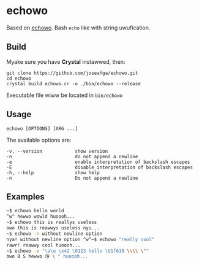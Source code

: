 # echowo
Based on [echowo](https://github.com/kokoscript/echowo).
Bash `echo` like with string uwufication.

## Build
Myake sure you have **Crystal** instawwed, then:

```
git clone https://github.com/joseafga/echowo.git
cd echowo
crystal build echowo.cr -o ./bin/echowo --release
```

Executable file wiww be located in `bin/echowo`

## Usage
```
echowo [OPTIONS] [ARG ...]
```

The available options are:

```
-v, --version            show version
-n                       do not append a newline
-e                       enable interpretation of backslash escapes
-E                       disable interpretation of backslash escapes
-h, --help               show help
-n                       Do not append a newline
```

## Examples
```bash
~$ echowo hello world
^w^ hewwo wowld huoooh...
~$ echowo this is reallys useless
owo this is reawwys useless nyu...
~$ echowo -n without newline option
nya! without newline option ^w^~$ echowo "really cool"
rawr! reawwy cool huoooh...
~$ echowo -e "\a\e \x42 \0123 hello \U1f618 \\\\ \""
owo B S hewwo 😘 \ " huoooh...
```
